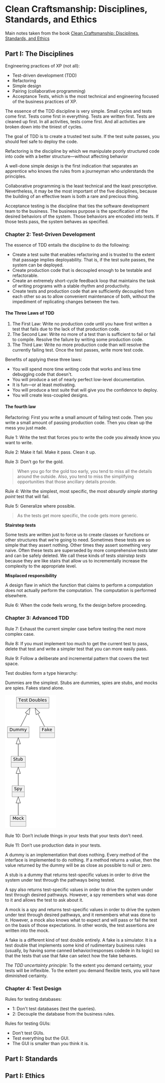 # Clean Craftsmanship: Disciplines, Standards, and Ethics

Main notes taken from the book [Clean Craftsmanship: Disciplines, Standards, and Ethics](https://www.amazon.com/Clean-Craftsmanship-Disciplines-Standards-Ethics/dp/013691571X)

## Part I: The Disciplines

Engineering practices of XP (not all):

- Test-driven development (TDD)
- Refactoring
- Simple design
- Pairing (collaborative programming)
- Acceptance Tests, which is the most technical and engineering focused of the business practices of XP.

The essence of the TDD discipline is very simple. Small cycles and tests come first. Tests come first in everything.
Tests are written first. Tests are cleaned up first. In all activities, tests come first. And all activities are broken
down into the tiniest of cycles.

The goal of TDD is to create a trusted test suite. If the test suite passes, you should feel safe to deploy the code.

Refactoring is the discipline by which we manipulate poorly structured code into code with a better structure—without
affecting behavior

A well-done simple design is the first indication that separates an apprentice who knows the rules from a journeyman
who understands the principles.

Collaborative programming is the least technical and the least prescriptive. Nevertheless, it may be the most
important of the five disciplines, because the building of an effective team is both a rare and precious thing.

Acceptance testing is the discipline that ties the software development team to the business. The business purpose is
the specification of the desired behaviors of the system. Those behaviors are encoded into tests. If those tests pass,
the system behaves as specified.

### Chapter 2: Test-Driven Development

The essence of TDD entails the discipline to do the following:

- Create a test suite that enables refactoring and is trusted to the extent that passage implies deployability.
  That is, if the test suite passes, the system can be deployed.
- Create production code that is decoupled enough to be testable and refactorable.
- Create an extremely short-cycle feedback loop that maintains the task of writing programs with a stable rhythm and
  productivity.
- Create tests and production code that are sufficiently decoupled from each other so as to allow convenient
  maintenance of both, without the impediment of replicating changes between the two.

#### The Three Laws of TDD

1. The First Law: Write no production code until you have first written a test that fails due to the lack of that
   production code.
2. The Second Law: Write no more of a test than is sufficient to fail or fail to compile. Resolve the failure by
   writing some production code.
3. The Third Law: Write no more production code than will resolve the currently failing test. Once the test passes,
   write more test code.

Benefits of applying these three laws:

- You will spend more time writing code that works and less time debugging code that doesn't.
- You will produce a set of nearly perfect low-level documentation.
- It is fun—or at least motivating.
- You will produce a test suite that will give you the confidence to deploy.
- You will create less-coupled designs.

#### The fourth law

Refactoring: First you write a small amount of failing test code. Then you write a small amount of passing production
code. Then you clean up the mess you just made.

Rule 1: Write the test that forces you to write the code you already know you want to write.

Rule 2: Make it fail. Make it pass. Clean it up.

Rule 3: Don't go for the gold.

> When you go for the gold too early, you tend to miss all the details around the outside. Also, you tend to miss
> the simplifying opportunities that those ancillary details provide.

Rule 4: Write the simplest, most specific, the most *absurdly simple starting point* test that will fail.

Rule 5: Generalize where possible.

> As the tests get more specific, the code gets more generic.

**Stairstep tests**

Some tests are written just to force us to create classes or functions or other structures that we’re going to need.
Sometimes these tests are so simple that they assert nothing. Other times they assert something very naive. Often
these tests are superseded by more comprehensive tests later and can be safely deleted. We call these kinds of tests
_stairstep tests_ because they are like stairs that allow us to incrementally increase the complexity to the
appropriate level.

**Misplaced responsibility**

A design flaw in which the function that claims to perform a computation does not actually perform the computation.
The computation is performed elsewhere.

Rule 6: When the code feels wrong, fix the design before proceeding.

### Chapter 3: Advanced TDD

Rule 7: Exhaust the current simpler case before testing the next more complex case.

Rule 8: If you must implement too much to get the current test to pass, delete that test and write a simpler test
that you can more easily pass.

Rule 9: Follow a deliberate and incremental pattern that covers the test space.

Test doubles form a type hierarchy:

Dummies are the simplest. Stubs are dummies, spies are stubs, and mocks are spies. Fakes stand alone.

![Image of the Test Doubles type hierarchy](./test_doubles.png "Test Doubles type hierarchy")

Rule 10: Don’t include things in your tests that your tests don’t need.

Rule 11: Don’t use production data in your tests.

A dummy is an implementation that does nothing. Every method of the interface is implemented to do nothing. If a method
returns a value, then the value returned by the dummy will be as close as possible to null or zero.

A stub is a dummy that returns test-specific values in order to drive the system under test through the pathways being
tested.

A spy also returns test-specific values in order to drive the system under test through desired pathways. However,
a spy remembers what was done to it and allows the test to ask about it.

A mock is a spy and returns test-specific values in order to drive the system under test through desired pathways,
and it remembers what was done to it. However, a mock also knows what to expect and will pass or fail the test on the
basis of those expectations. In other words, the test assertions are written into the mock.

A fake is a different kind of test double entirely. A fake is a simulator. It is a test double that implements some
kind of rudimentary business rules (usually, by having some canned behavior/responses codede in its logic) so that the
tests that use that fake can select how the fake behaves.

_The TDD uncertainty principle_: To the extent you demand certainty, your tests will be inflexible. To the extent you
demand flexible tests, you will have diminished certainty.

### Chapter 4: Test Design

Rules for testing databases:

- 1: Don't test databases (test the queries).
- 2: Decouple the database from the business rules.

Rules for testing GUIs:

- Don’t test GUIs.
- Test everything but the GUI.
- The GUI is smaller than you think it is.

## Part I: Standards

## Part I: Ethics

